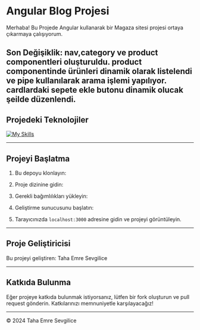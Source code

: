 
# Angular Blog Projesi

Merhaba! Bu Projede Angular kullanarak bir Magaza sitesi projesi ortaya çıkarmaya çalışıyorum.

Son Değişiklik: nav,category ve product componentleri oluşturuldu. product componentinde ürünleri dinamik olarak listelendi ve pipe kullanılarak arama işlemi yapılıyor. cardlardaki sepete ekle butonu dinamik olucak şeilde düzenlendi.
---

## Projedeki Teknolojiler
[![My Skills](https://skillicons.dev/icons?i=bootstrap,html,css,js,ts,angular,npm)](https://skillicons.dev)

---

## Projeyi Başlatma

1. Bu depoyu klonlayın:


2. Proje dizinine gidin:


3. Gerekli bağımlılıkları yükleyin:


4. Geliştirme sunucusunu başlatın:


5. Tarayıcınızda `localhost:3000` adresine gidin ve projeyi görüntüleyin.

---

## Proje Geliştiricisi

Bu projeyi geliştiren: Taha Emre Sevgilice

---

## Katkıda Bulunma

Eğer projeye katkıda bulunmak istiyorsanız, lütfen bir fork oluşturun ve pull request gönderin. Katkılarınızı memnuniyetle karşılayacağız!

---

© 2024 Taha Emre Sevgilice


